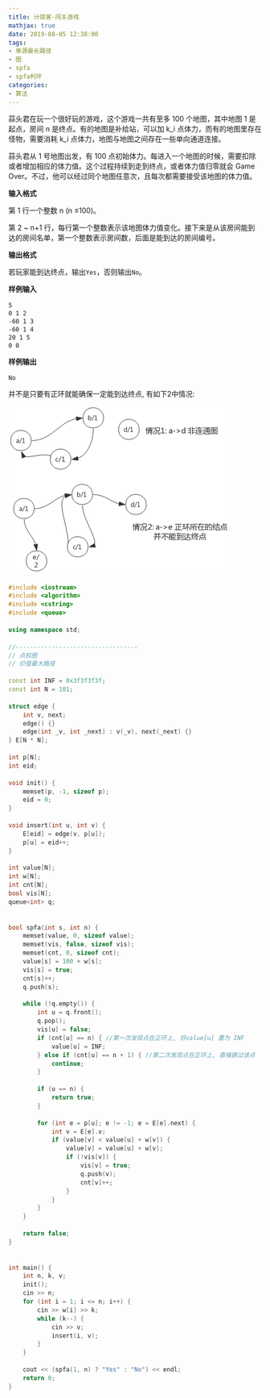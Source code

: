 ```yaml
---
title: 计蒜客-闯关游戏
mathjax: true
date: 2019-08-05 12:38:00
tags:
- 单源最长路径
- 图
- spfa
- spfa判环
categories:
- 算法
---
```


蒜头君在玩一个很好玩的游戏，这个游戏一共有至多 100 个地图，其中地图 1 是起点，房间 n 是终点。有的地图是补给站，可以加 k_i 点体力，而有的地图里存在怪物，需要消耗 k_i 点体力，地图与地图之间存在一些单向通道连接。

蒜头君从 1 号地图出发，有 100 点初始体力。每进入一个地图的时候，需要扣除或者增加相应的体力值。这个过程持续到走到终点，或者体力值归零就会 Game Over。不过，他可以经过同个地图任意次，且每次都需要接受该地图的体力值。

<!--more-->

**输入格式**

第 1 行一个整数 n (n ≤100)。

第 2 ~ n+1 行，每行第一个整数表示该地图体力值变化。接下来是从该房间能到达的房间名单，第一个整数表示房间数，后面是能到达的房间编号。

**输出格式**

若玩家能到达终点，输出`Yes`，否则输出`No`。

**样例输入**

```
5
0 1 2
-60 1 3
-60 1 4
20 1 5
0 0
```

**样例输出**

```
No
```



并不是只要有正环就能确保一定能到达终点, 有如下2中情况:

![](https://raw.githubusercontent.com/zhanyeye/Figure-bed/img/img/20190808194014.png)





```c++
#include <iostream>
#include <algorithm>
#include <cstring>
#include <queue>

using namespace std;

//----------------------------------
// 点权图
// 价值最大路径

const int INF = 0x3f3f3f3f;
const int N = 101;

struct edge {
    int v, next;
    edge() {}
    edge(int _v, int _next) : v(_v), next(_next) {}
} E[N * N];

int p[N];
int eid;

void init() {
    memset(p, -1, sizeof p);
    eid = 0;
}

void insert(int u, int v) {
    E[eid] = edge(v, p[u]);
    p[u] = eid++;
}

int value[N];
int w[N];
int cnt[N];
bool vis[N];
queue<int> q;


bool spfa(int s, int n) {
    memset(value, 0, sizeof value);
    memset(vis, false, sizeof vis);
    memset(cnt, 0, sizeof cnt);
    value[s] = 100 + w[s];
    vis[s] = true;
    cnt[s]++;
    q.push(s);

    while (!q.empty()) {
        int u = q.front();
        q.pop();
        vis[u] = false;
        if (cnt[u] == n) { //第一次发现点在正环上, 将value[u] 置为 INF
            value[u] = INF;
        } else if (cnt[u] == n + 1) { //第二次发现点在正环上, 直接跳过该点
            continue;
        }

        if (u == n) {
            return true;
        }

        for (int e = p[u]; e != -1; e = E[e].next) {
            int v = E[e].v;
            if (value[v] < value[u] + w[v]) {
                value[v] = value[u] + w[v];
                if (!vis[v]) {
                    vis[v] = true;
                    q.push(v);
                    cnt[v]++;
                }
            }
        }
    }

    return false;
}


int main() {
    int n, k, v;
    init();
    cin >> n;
    for (int i = 1; i <= n; i++) {
        cin >> w[i] >> k;
        while (k--) {
            cin >> v;
            insert(i, v);
        }
    }

    cout << (spfa(1, n) ? "Yes" : "No") << endl;
    return 0;
}
```


